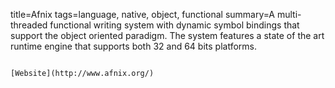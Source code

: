 title=Afnix
tags=language, native, object, functional
summary=A multi-threaded functional writing system with dynamic symbol bindings that support the object oriented paradigm. The system features a state of the art runtime engine that supports both 32 and 64 bits platforms.
~~~~~~

[Website](http://www.afnix.org/)
